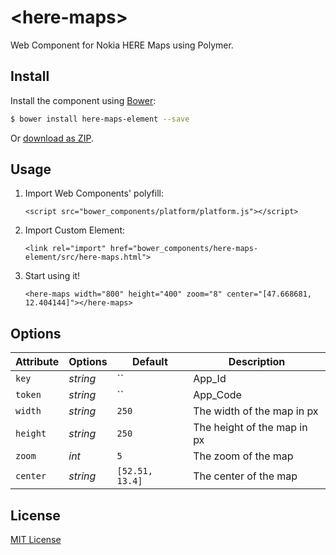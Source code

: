 # &lt;here-maps&gt;

Web Component for Nokia HERE Maps using Polymer.

## Install

Install the component using [Bower](http://bower.io/):

```sh
$ bower install here-maps-element --save
```

Or [download as ZIP](https://github.com/justmarkup/here-maps-element/archive/master.zip).

## Usage

1. Import Web Components' polyfill:

	```
	<script src="bower_components/platform/platform.js"></script>
	```

2. Import Custom Element:

	```
	<link rel="import" href="bower_components/here-maps-element/src/here-maps.html">
	```

3. Start using it!

	```
	<here-maps width="800" height="400" zoom="8" center="[47.668681, 12.404144]"></here-maps>
	```

## Options

Attribute   | Options  | Default                                      | Description
---         | ---      | ---                                          | ---
`key`       | *string* | ``  									      | App_Id
`token`     | *string* | ``  									      | App_Code
`width`     | *string* | `250`  									  | The width of the map in px
`height`    | *string* | `250`  									  | The height of the map in px
`zoom`      | *int*    | `5`                                          | The zoom of the map
`center`    | *string* | `[52.51, 13.4]`                              | The center of the map


## License

[MIT License](http://opensource.org/licenses/MIT)
